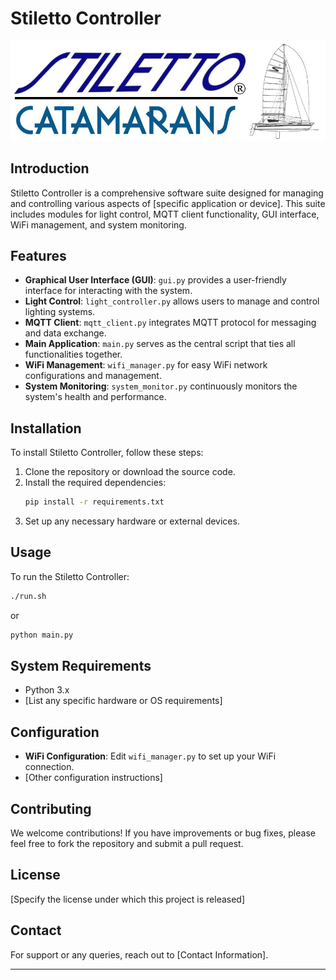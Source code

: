 
# Stiletto Controller

![Stiletto Catamarans Logo](cropped-LOGO_Stiletto-Catamarans_2021.jpg)

## Introduction
Stiletto Controller is a comprehensive software suite designed for managing and controlling various aspects of [specific application or device]. This suite includes modules for light control, MQTT client functionality, GUI interface, WiFi management, and system monitoring.

## Features
- **Graphical User Interface (GUI)**: `gui.py` provides a user-friendly interface for interacting with the system.
- **Light Control**: `light_controller.py` allows users to manage and control lighting systems.
- **MQTT Client**: `mqtt_client.py` integrates MQTT protocol for messaging and data exchange.
- **Main Application**: `main.py` serves as the central script that ties all functionalities together.
- **WiFi Management**: `wifi_manager.py` for easy WiFi network configurations and management.
- **System Monitoring**: `system_monitor.py` continuously monitors the system's health and performance.

## Installation
To install Stiletto Controller, follow these steps:
1. Clone the repository or download the source code.
2. Install the required dependencies:
   ```bash
   pip install -r requirements.txt
   ```
3. Set up any necessary hardware or external devices.

## Usage
To run the Stiletto Controller:
```bash
./run.sh
```
or
```bash
python main.py
```

## System Requirements
- Python 3.x
- [List any specific hardware or OS requirements]

## Configuration
- **WiFi Configuration**: Edit `wifi_manager.py` to set up your WiFi connection.
- [Other configuration instructions]

## Contributing
We welcome contributions! If you have improvements or bug fixes, please feel free to fork the repository and submit a pull request.

## License
[Specify the license under which this project is released]

## Contact
For support or any queries, reach out to [Contact Information].

---
